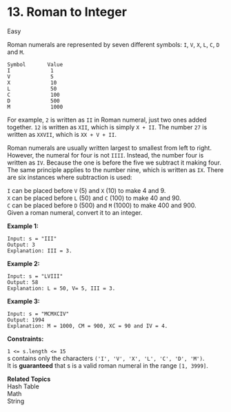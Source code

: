 # 13. Roman to Integer

Easy

Roman numerals are represented by seven different symbols: `I`, `V`, `X`, `L`, `C`, `D` and `M`.
```
Symbol       Value
I             1
V             5
X             10
L             50
C             100
D             500
M             1000
```
For example, `2` is written as `II` in Roman numeral, just two ones added together. `12` is written as `XII`, which is simply `X + II`. The number `27` is written as `XXVII`, which is `XX + V + II`.

Roman numerals are usually written largest to smallest from left to right. However, the numeral for four is not `IIII`. Instead, the number four is written as `IV`. Because the one is before the five we subtract it making four. The same principle applies to the number nine, which is written as `IX`. There are six instances where subtraction is used:

`I` can be placed before `V` (5) and `X` (10) to make 4 and 9.<br> 
`X` can be placed before `L` (50) and `C` (100) to make 40 and 90.<br> 
`C` can be placed before `D` (500) and `M` (1000) to make 400 and 900.<br>
Given a roman numeral, convert it to an integer.

 

**Example 1:**
```
Input: s = "III"
Output: 3
Explanation: III = 3.
```
**Example 2:**
```
Input: s = "LVIII"
Output: 58
Explanation: L = 50, V= 5, III = 3.
```
**Example 3:**
```
Input: s = "MCMXCIV"
Output: 1994
Explanation: M = 1000, CM = 900, XC = 90 and IV = 4.
 ```

**Constraints:**

`1 <= s.length <= 15`<br>
s contains only the characters `('I', 'V', 'X', 'L', 'C', 'D', 'M')`.<br>
It is **guaranteed** that s is a valid roman numeral in the range `[1, 3999]`.

**Related Topics**<br>
Hash Table<br>
Math<br>
String
